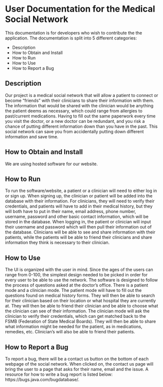 <h1>User Documentation for the Medical Social Network</h1>

This documentation is for developers who wish to contribute the the application. The documentation is split into 5 different categories:

* Description
* How to Obtain and Install
* How to Run
* How to Use
* How to Report a Bug



<h2>Description</h2>
Our project is a medical social network that will allow a patient to connect or become “friends” with their clinicians to share their information with them. The information that would be shared with the clinician would be anything the patient deems as necessary, which could range from allergies to past/current medications. Having to fill out the same paperwork every time you visit the doctor, or a new doctor can be redundant, and you risk a chance of putting different information down than you have in the past. This social network can save you from accidentally putting down different information and save time. 

<h2>How to Obtain and Install</h2>
	We are using hosted software for our website.


<h2>How to Run</h2>
	To run the software/website, a patient or a clinician will need to either log in or sign up. When signing up, the clinician or patient will be added into the database with their information. For clinicians, they will need to verify their credentials, and patients will have to add in their medical history, but they will both have to put in their name, email address, phone number, username, password and other basic contact information, which will be stored in the database. When logging in, the patient or clinician will input their username and password which will then pull their information out of the database. Clinicians will be able to see and share information with their patients, while the patients will be able to friend their clinicians and share information they think is necessary to their clinician. 
	

<h2>How to Use</h2>
	The UI is organized with the user in mind. Since the ages of the users can range from 0-100, the simplest design needed to be picked in order for every user to be able to use the network. The software is designed to follow the process of questions asked at the doctor’s office. There is a patient mode and a clinician mode. The patient mode will have to fill out the questions found on medical history forms. They will then be able to search for their clinician based on their location or what hospital they are currently at. They will then be able to friend their clinician and be able to choose what the clinician can see of their information. The clinician mode will ask the clinician to verify their credentials, which can get matched back to the FSMB (Federation of State Medical Boards). They will then be able to share what information might be needed for the patient, as in medications, remedies, etc. Clinician’s will also be able to friend their patients.


<h2>How to Report a Bug</h2>
	To report a bug, there will be a contact us button on the bottom of each webpage of the social network. When clicked on, the contact us page will bring the user to a page that asks for their name, email and the issue. A resource for how to write a bug report is listed below:  https://bugs.java.com/bugdatabase/. 

